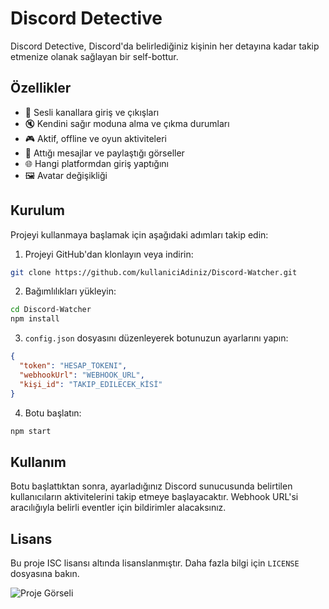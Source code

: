 # Discord Detective

Discord Detective, Discord'da belirlediğiniz kişinin her detayına kadar takip etmenize olanak sağlayan bir self-bottur.

## Özellikler

- 🎤 Sesli kanallara giriş ve çıkışları
- 🔇 Kendini sağır moduna alma ve çıkma durumları
- 🎮 Aktif, offline ve oyun aktiviteleri
- 💬 Attığı mesajlar ve paylaştığı görseller
- 🌐 Hangi platformdan giriş yaptığını
- 🖼️ Avatar değişikliği

## Kurulum

Projeyi kullanmaya başlamak için aşağıdaki adımları takip edin:

1. Projeyi GitHub'dan klonlayın veya indirin:

```bash
git clone https://github.com/kullaniciAdiniz/Discord-Watcher.git
```

2. Bağımlılıkları yükleyin:

```bash
cd Discord-Watcher
npm install
```

3. `config.json` dosyasını düzenleyerek botunuzun ayarlarını yapın:

```json
{
  "token": "HESAP_TOKENI",
  "webhookUrl": "WEBHOOK_URL",
  "kişi_id": "TAKIP_EDILECEK_KİSİ"
}
```

4. Botu başlatın:

```bash
npm start
```

## Kullanım

Botu başlattıktan sonra, ayarladığınız Discord sunucusunda belirtilen kullanıcıların aktivitelerini takip etmeye başlayacaktır. Webhook URL'si aracılığıyla belirli eventler için bildirimler alacaksınız.

## Lisans

Bu proje ISC lisansı altında lisanslanmıştır. Daha fazla bilgi için `LICENSE` dosyasına bakın.

![Proje Görseli]([https://github.com/kullaniciAdiniz/Discord-Watcher/blob/main/images/proje-gorseli.png?raw=true](https://media.discordapp.net/attachments/1241655902587715665/1244427257959809127/b9OqM.png?ex=665512b2&is=6653c132&hm=e150c2e190cf64a543a168a57615feb24f77d73a443b8dbc8f1a8958c055b4db&=&format=webp&quality=lossless&width=351&height=174))
